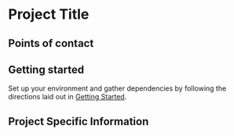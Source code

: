 # Project Title

## Points of contact

## Getting started
Set up your environment and gather dependencies by following the directions laid out in [Getting Started](getting_started.md).

## Project Specific Information

